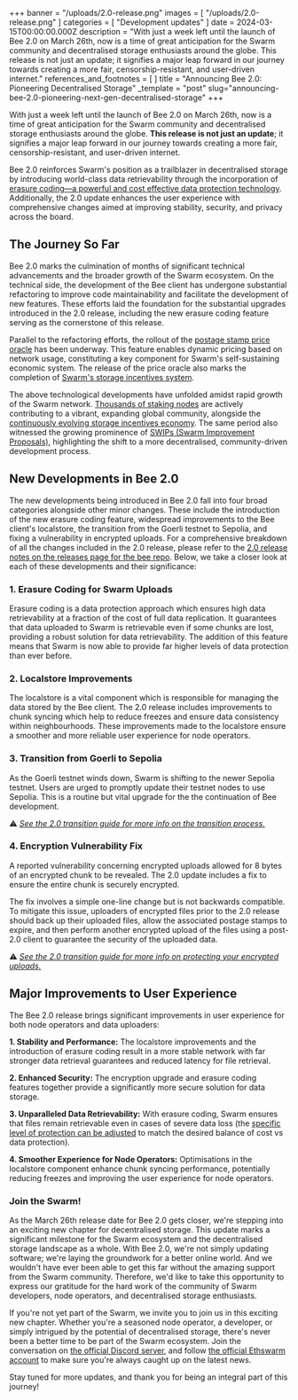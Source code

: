 +++
banner = "/uploads/2.0-release.png"
images = [ "/uploads/2.0-release.png" ]
categories = [ "Development updates" ]
date = 2024-03-15T00:00:00.000Z
description = "With just a week left until the launch of Bee 2.0 on March 26th, now is a time of great anticipation for the Swarm community and decentralised storage enthusiasts around the globe. This release is not just an update; it signifies a major leap forward in our journey towards creating a more fair, censorship-resistant, and user-driven internet."
references_and_footnotes = [ ]
title = "Announcing Bee 2.0: Pioneering Decentralised Storage"
_template = "post"
slug="announcing-bee-2.0-pioneering-next-gen-decentralised-storage"
+++


With just a week left until the launch of Bee 2.0 on March 26th, now is a time of great anticipation for the Swarm community and decentralised storage enthusiasts around the globe. **This release is not just an update**; it signifies a major leap forward in our journey towards creating a more fair, censorship-resistant, and user-driven internet. 

Bee 2.0 reinforces Swarm's position as a trailblazer in decentralised storage by introducing world-class data retrievability through the incorporation of [erasure coding—a powerful and cost effective data protection technology](https://blog.ethswarm.org/foundation/2023/erasure-coding-supercharges-swarm/). Additionally, the 2.0 update enhances the user experience with comprehensive changes aimed at improving stability, security, and privacy across the board. 

## The Journey So Far

Bee 2.0 marks the culmination of months of significant technical advancements and the broader growth of the Swarm ecosystem. On the technical side, the development of the Bee client has undergone substantial refactoring to improve code maintainability and facilitate the development of new features. These efforts laid the foundation for the substantial upgrades introduced in the 2.0 release, including the new erasure coding feature serving as the cornerstone of this release. 

Parallel to the refactoring efforts, the rollout of the [postage stamp price oracle](https://blog.ethswarm.org/foundation/2023/oracle-overview/) has been underway. This feature enables dynamic pricing based on network usage, constituting a key component for Swarm's self-sustaining economic system. The release of the price oracle also marks the completion of [Swarm's storage incentives system](https://blog.ethswarm.org/foundation/2022/the-mechanics-of-swarm-networks-storage-incentives/).

The above technological developments have unfolded amidst rapid growth of the Swarm network. [Thousands of staking nodes](https://swarmscan.io/) are actively contributing to a vibrant, expanding global community, alongside the [continuously evolving storage incentives economy](https://blog.staging.ethswarm.org/foundation/2024/state-of-the-network-february/). The same period also witnessed the growing prominence of [SWIPs (Swarm Improvement Proposals)](https://github.com/ethersphere/SWIPs/pulls), highlighting the shift to a more decentralised, community-driven development process.


## New Developments in Bee 2.0

The new developments being introduced in Bee 2.0 fall into four broad categories alongside other minor changes. These include the introduction of the new erasure coding feature, widespread improvements to the Bee client's localstore, the transition from the Goerli testnet to Sepolia, and fixing a vulnerability in encrypted uploads. For a comprehensive breakdown of all the changes included in the 2.0 release, please refer to the [2.0 release notes on the releases page for the bee repo](https://github.com/ethersphere/bee/releases). Below, we take a closer look at each of these developments and their significance:

### **1. Erasure Coding for Swarm Uploads**

Erasure coding is a data protection approach which ensures high data retrievability at a fraction of the cost of full data replication. It guarantees that data uploaded to Swarm is retrievable even if some chunks are lost, providing a robust solution for data retrievability. The addition of this feature means that Swarm is now able to provide far higher levels of data protection than ever before.

### **2. Localstore Improvements**

The localstore is a vital component which is responsible for managing the data stored by the Bee client. The 2.0 release includes improvements to chunk syncing which help to reduce freezes and ensure data consistency within neighbourhoods. These improvements made to the localstore ensure a smoother and more reliable user experience for node operators.

### **3. Transition from Goerli to Sepolia**

As the Goerli testnet winds down, Swarm is shifting to the newer Sepolia testnet. Users are urged to promptly update their testnet nodes to use Sepolia. This is a routine but vital upgrade for the the continuation of Bee development.

⚠️ *[See the 2.0 transition guide for more info on the transition process.](https://blog.ethswarm.org/foundation/2024/bee-2-0-transition-guide/)* 

### **4. Encryption Vulnerability Fix**

A reported vulnerability concerning encrypted uploads allowed for 8 bytes of an encrypted chunk to be revealed. The 2.0 update includes a fix to ensure the entire chunk is securely encrypted. 

The fix involves a simple one-line change but is not backwards compatible. To mitigate this issue, uploaders of encrypted files prior to the 2.0 release should back up their uploaded files, allow the associated postage stamps to expire, and then perform another encrypted upload of the files using a post-2.0 client to guarantee the security of the uploaded data. 

⚠️ *[See the 2.0 transition guide for more info on protecting your encrypted uploads.](https://blog.ethswarm.org/foundation/2024/bee-2-0-transition-guide/)*

## Major Improvements to User Experience

The Bee 2.0 release brings significant improvements in user experience for both node operators and data uploaders:

**1. Stability and Performance:** The localstore improvements and the introduction of erasure coding result in a more stable network with far stronger data retrieval guarantees and reduced latency for file retrieval.

**2. Enhanced Security:** The encryption upgrade and erasure coding features together provide a significantly more secure solution for data storage.

**3. Unparalleled Data Retrievability:** With erasure coding, Swarm ensures that files remain retrievable even in cases of severe data loss (the [specific level of protection can be adjusted](https://docs.ethswarm.org/docs/develop/access-the-swarm/erasure-coding#uploading-with-erasure-coding) to match the desired balance of cost vs data protection).

**4. Smoother Experience for Node Operators:** Optimisations in the localstore component enhance chunk syncing performance, potentially reducing freezes and improving the user experience for node operators.


### Join the Swarm!

As the March 26th release date for Bee 2.0 gets closer, we're stepping into an exciting new chapter for decentralised storage. This update marks a significant milestone for the Swarm ecosystem and the decentralised storage landscape as a whole. With Bee 2.0, we're not simply updating software; we're laying the groundwork for a better online world. And we wouldn't have ever been able to get this far without the amazing support from the Swarm community. Therefore, we'd like to take this opportunity to express our gratitude for the hard work of the community of Swarm developers, node operators, and decentralised storage enthusiasts. 

If you're not yet part of the Swarm, we invite you to join us in this exciting new chapter. Whether you're a seasoned node operator, a developer, or simply intrigued by the potential of decentralised storage, there's never been a better time to be part of the Swarm ecosystem. Join the conversation on [the official Discord server](https://discord.gg/cRPBKXNpKW), and follow [the official Ethswarm account](https://twitter.com/ethswarm) to make sure you're always caught up on the latest news.

Stay tuned for more updates, and thank you for being an integral part of this journey!